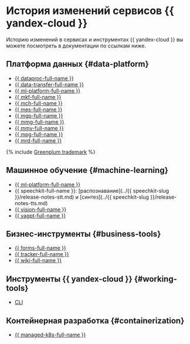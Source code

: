 # История изменений сервисов {{ yandex-cloud }}

Историю изменений в сервисах и инструментах {{ yandex-cloud }} вы можете посмотреть в документации по ссылкам ниже.

## Платформа данных {#data-platform}

* [{{ dataproc-full-name }}](../data-proc/release-notes/index.md)
* [{{ data-transfer-full-name }}](../data-transfer/changelogs/index.md)
* [{{ ml-platform-full-name }}](../datasphere/release-notes.md)
* [{{ mkf-full-name }}](../managed-kafka/release-notes.md)
* [{{ mch-full-name }}](../managed-clickhouse/release-notes.md)
* [{{ mes-full-name }}](../managed-elasticsearch/release-notes.md)
* [{{ mgp-full-name }}](../managed-greenplum/release-notes.md)
* [{{ mmg-full-name }}](../managed-mongodb/release-notes.md)
* [{{ mmy-full-name }}](../managed-mysql/release-notes.md)
* [{{ mpg-full-name }}](../managed-postgresql/release-notes.md)
* [{{ mrd-full-name }}](../managed-redis/release-notes.md)

{% include [Greenplum trademark](../_includes/mdb/mgp/trademark.md) %}

## Машинное обучение {#machine-learning}

* [{{ ml-platform-full-name }}](../datasphere/release-notes.md)
* {{ speechkit-full-name }}: [распознавание](../{{ speechkit-slug }}/release-notes-stt.md) и [синтез](../{{ speechkit-slug }}/release-notes-tts.md)
* [{{ vision-full-name }}](../vision/release-notes.md)
* [{{ yagpt-full-name }}](../yandexgpt/release-notes.md)

## Бизнес-инструменты {#business-tools}

* [{{ forms-full-name }}](../forms/changelogs/index.md)
* [{{ tracker-full-name }}](../tracker/changelogs/index.md)
* [{{ wiki-full-name }}](../wiki/changelogs/index.md)

## Инструменты {{ yandex-cloud }} {#working-tools}

* [CLI](../cli/release-notes.md)

## Контейнерная разработка {#containerization}

* [{{ managed-k8s-full-name }}](../managed-kubernetes/changelog.md)
